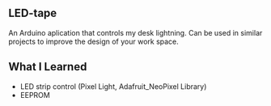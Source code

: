 ## LED-tape

An Arduino aplication that controls my desk lightning. Can be used in similar projects to improve the design of your work space.

## What I Learned

* LED strip control (Pixel Light, Adafruit_NeoPixel Library)
* EEPROM
